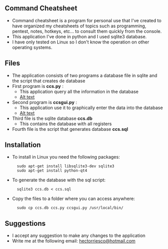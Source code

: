 ## Command Cheatsheet

* Command cheatsheet is a program for personal use that I've created to have organized my cheatsheets of topics such as programming, pentest, notes, hotkeys, etc... to consult them quickly from the console.
* This application I've done in python and I used sqlite3 database.
* I have only tested on Linux so I don't know the operation on other operating systems.

## Files

* The application consists of two programs a database file in sqlite and the script that creates de database
* First program is **ccs.py** : 
    - This application query all the information in the database
    - [Alt text](https://github.com/hriesco/ccsheet/images/help.png?raw=true "Help")
* Second program is **ccsgui.py** :
    - This application use it to graphically enter the data into the database
    - [Alt text](https://github.com/hriesco/ccsheet/images/gui.png?raw=true "Gui")
* Third file is the sqlite database **ccs.db**
    - This contains the database with all registers
* Fourth file is the script that generates database **ccs.sql**
    

## Installation

* To install in Linux you need the following packages:
  ```
    sudo apt-get install libsqlite3-dev sqlite3
    sudo apt-get install python-qt4
  ```
* To generate the database with the sql script:
  ```
    sqlite3 ccs.db < ccs.sql
  ```
* Copy the files to a folder where you can access anywhere:
  ```
    sudo cp ccs.db ccs.py ccsgui.py /usr/local/bin/
  ```
  
## Suggestions

* I accept any suggestion to make any changes to the application
* Write me at the following email: hectorriesco@hotmail.com
